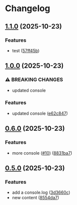 # Changelog

## [1.1.0](https://github.com/bolex222/github-workflow-test/compare/v1.0.0...v1.1.0) (2025-10-23)


### Features

* test ([57ff45b](https://github.com/bolex222/github-workflow-test/commit/57ff45bbd7ecba3923862121ce172842909d0df3))

## [1.0.0](https://github.com/bolex222/github-workflow-test/compare/v0.6.0...v1.0.0) (2025-10-23)


### ⚠ BREAKING CHANGES

* updated console

### Features

* updated console ([e62c847](https://github.com/bolex222/github-workflow-test/commit/e62c847e7d3242367e3408486719822937defc6d))

## [0.6.0](https://github.com/bolex222/github-workflow-test/compare/v0.5.0...v0.6.0) (2025-10-23)


### Features

* more console ([#10](https://github.com/bolex222/github-workflow-test/issues/10)) ([8831ba7](https://github.com/bolex222/github-workflow-test/commit/8831ba79cdefde7e62b35cd525cec422bcc97583))

## [0.5.0](https://github.com/bolex222/github-workflow-test/compare/v0.4.0...v0.5.0) (2025-10-23)


### Features

* add a console.log ([3d3660c](https://github.com/bolex222/github-workflow-test/commit/3d3660c9f25aea1d81d2f288d8f5fdec55efc64f))
* new content ([8554da7](https://github.com/bolex222/github-workflow-test/commit/8554da79e5c9ba11941bc7b8bd314bc89dd9297f))
